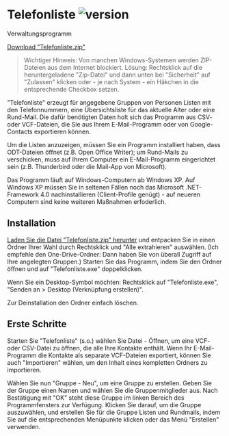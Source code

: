 # Telefonliste  ![version](https://img.shields.io/badge/version-2.4-blue)
Verwaltungsprogramm

[Download "Telefonliste.zip"](https://github.com/FolkerKinzel/Telefonliste/blob/master/Telefonliste2/Binaries/Telefonliste.zip)

>Wichtiger Hinweis: Von manchen Windows-Systemen werden ZIP-Dateien aus dem Internet blockiert. Lösung: Rechtsklick
>auf die heruntergeladene "Zip-Datei" und dann unten bei "Sicherheit" auf "Zulassen" klicken oder - je nach System - ein Häkchen
>in die entsprechende Checkbox setzen.

"Telefonliste" erzeugt für angegebene Gruppen von Personen Listen mit den Telefonnummern, 
eine Übersichtsliste für das aktuelle Alter oder eine Rund-Mail. Die dafür benötigten Daten holt 
sich das Programm aus CSV- oder VCF-Dateien, die Sie aus Ihrem E-Mail-Programm oder von Google-Contacts exportieren können.

Um die Listen anzuzeigen, müssen Sie ein Programm installiert haben, dass ODT-Dateien öffnet (z.B. Open Office Writer); um
Rund-Mails zu verschicken, muss auf Ihrem Computer ein E-Mail-Programm eingerichtet sein (z.B. Thunderbird oder die Mail-App von Microsoft).

Das Programm läuft auf Windows-Computern ab Windows XP. Auf Windows XP müssen Sie in seltenen Fällen noch das Microsoft 
.NET-Framework 4.0 nachinstallieren (Client-Profile genügt) - auf neueren Computern sind keine weiteren Maßnahmen 
erfoderlich.

## Installation

[Laden Sie die Datei "Telefonliste.zip" herunter](https://github.com/FolkerKinzel/Telefonliste/blob/master/Telefonliste2/Binaries/Telefonliste.zip) und entpacken Sie in einen Ordner Ihrer Wahl durch Rechtsklick 
und "Alle extrahieren" auswählen. (Ich empfehle den One-Drive-Ordner: Dann haben Sie von überall Zugriff auf Ihre
angelegten Gruppen.) Starten Sie das Programm, indem Sie den Ordner öffnen und auf "Telefonliste.exe" 
doppelklicken.

Wenn Sie ein Desktop-Symbol möchten: Rechtsklick auf "Telefonliste.exe", "Senden an > 
Desktop (Verknüpfung erstellen)".

Zur Deinstallation den Ordner einfach löschen.



## Erste Schritte

Starten Sie "Telefonliste" (s.o.) wählen Sie Datei - Öffnen, um eine VCF- oder CSV-Datei zu öffnen, die alle Ihre
Kontakte enthält. Wenn Ihr E-Mail-Programm die Kontakte als separate VCF-Dateien exportiert, können Sie auch
"Importieren" wählen, um den Inhalt eines kompletten Ordners zu importieren.

Wählen Sie nun "Gruppe - Neu", um eine Gruppe zu erstellen. Geben Sie der Gruppe einen Namen und wählen Sie die
Gruppenmitglieder aus. Nach Bestätigung mit "OK" steht diese Gruppe im linken Bereich des Programmfensters zur 
Verfügung. Klicken Sie darauf, um die Gruppe auszuwählen, und erstellen Sie für die Gruppe Listen und Rundmails,
indem Sie auf die entsprechenden Menüpunkte klicken oder das Menü "Erstellen" verwenden.
